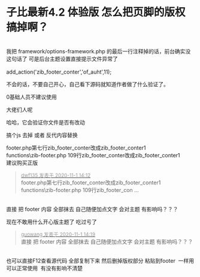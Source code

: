 # 子比最新4.2 体验版 怎么把页脚的版权搞掉啊？


<img id="aimg_TXOcc" onclick="zoom(this, this.src, 0, 0, 0)" class="zoom" src="https://i.loli.net/2020/11/01/8v5hiJgPzUqI7xR.jpg" onmouseover="img_onmouseoverfunc(this)" onload="thumbImg(this)" border="0" alt="" /><br />
<br />
我把 framework/options-framework.php 的最后一行注释掉的话，前台确实没这句话了 可是后台主题设置直接提示文件异常了<br />
<br />
add_action('zib_footer_conter','of_auht',11);<br />


不会的话，不要自己开心，自己看下源码就知道作者做了什么验证了。

0基础人员不建议使用<img src="static/image/smiley/default/lol.gif" smilieid="12" border="0" alt="" />

大佬们人呢

哈哈，它会验证你文件是否有改动

搞个js 去掉 或者 反代内容替换

footer.php第七行zib_footer_conter改成zib_footer_conter1<br />
functions\zib-footer.php 109行zib_footer_conter改成zib_footer_conter1<br />
建议购买正版<img id="aimg_pKTIT" onclick="zoom(this, this.src, 0, 0, 0)" class="zoom" src="https://cdn.jsdelivr.net/gh/hishis/forum-master/public/images/patch.gif" onmouseover="img_onmouseoverfunc(this)" onload="thumbImg(this)" border="0" alt="" />

<div class="quote"><blockquote><font size="2"><a href="https://www.hostloc.com/forum.php?mod=redirect&amp;goto=findpost&amp;pid=9384830&amp;ptid=760907" target="_blank"><font color="#999999">dwf135 发表于 2020-11-1 14:12</font></a></font><br />
footer.php第七行zib_footer_conter改成zib_footer_conter1<br />
functions\zib-footer.php 109行zib_footer_con ...</blockquote></div><br />
直接 把 footer 内容 全部抹去 自己随便加点文字 会对主题 有影响吗？？？

现在不敢用什么开心版主题了 吃过亏了<img src="static/image/smiley/default/lol.gif" smilieid="12" border="0" alt="" />

<div class="quote"><blockquote><font size="2"><a href="https://www.hostloc.com/forum.php?mod=redirect&amp;goto=findpost&amp;pid=9384852&amp;ptid=760907" target="_blank"><font color="#999999">guowang 发表于 2020-11-1 14:19</font></a></font><br />
直接 把 footer 内容 全部抹去 自己随便加点文字 会对主题 有影响吗？？？</blockquote></div><br />
也可以直接F12查看源代码 全部复制下来 然后删掉版权部分 粘贴到footer&nbsp;&nbsp;一样用<br />
可以正常使用&nbsp;&nbsp;有没有影响不清楚<img id="aimg_r5ucC" onclick="zoom(this, this.src, 0, 0, 0)" class="zoom" src="https://cdn.jsdelivr.net/gh/hishis/forum-master/public/images/patch.gif" onmouseover="img_onmouseoverfunc(this)" onload="thumbImg(this)" border="0" alt="" />

